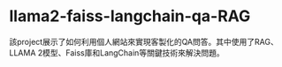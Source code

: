# llama2-faiss-langchain-qa-RAG
該project展示了如何利用個人網站來實現客製化的QA問答。其中使用了RAG、LLAMA 2模型、Faiss庫和LangChain等關鍵技術來解決問題。
